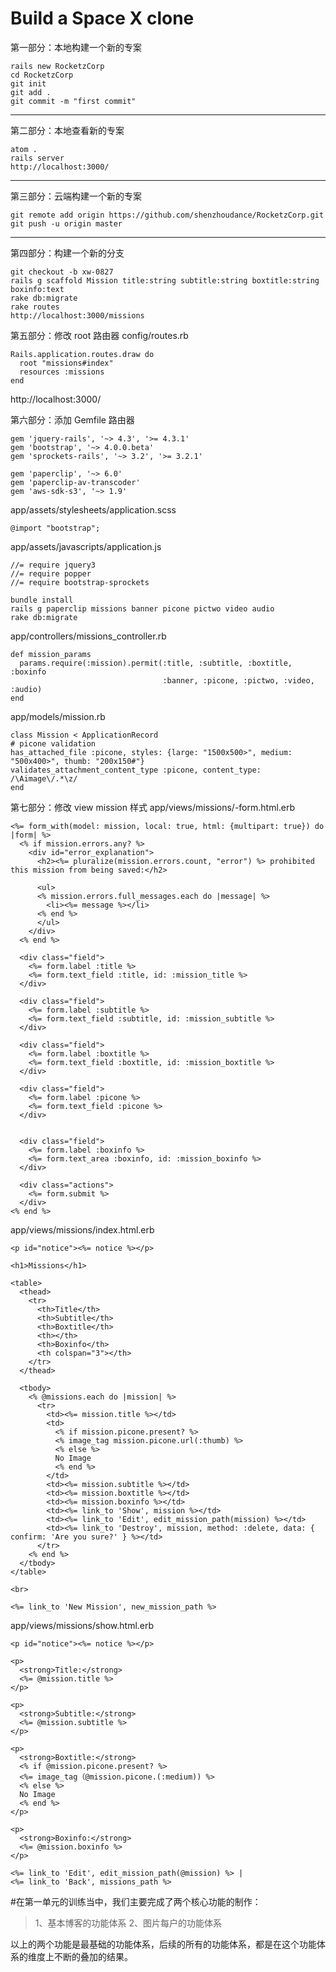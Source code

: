 # Build a Space X clone

第一部分：本地构建一个新的专案
```
rails new RocketzCorp
cd RocketzCorp
git init
git add .
git commit -m "first commit"
```
---

第二部分：本地查看新的专案
```
atom .
rails server
http://localhost:3000/
```
---

第三部分：云端构建一个新的专案
```
git remote add origin https://github.com/shenzhoudance/RocketzCorp.git
git push -u origin master
```
---

第四部分：构建一个新的分支
```
git checkout -b xw-0827
rails g scaffold Mission title:string subtitle:string boxtitle:string boxinfo:text
rake db:migrate
rake routes
http://localhost:3000/missions
```

第五部分：修改 root 路由器
config/routes.rb
```
Rails.application.routes.draw do
  root "missions#index"
  resources :missions
end
```
http://localhost:3000/

第六部分：添加 Gemfile 路由器
```
gem 'jquery-rails', '~> 4.3', '>= 4.3.1'
gem 'bootstrap', '~> 4.0.0.beta'
gem 'sprockets-rails', '~> 3.2', '>= 3.2.1'

gem 'paperclip', '~> 6.0'
gem 'paperclip-av-transcoder'
gem 'aws-sdk-s3', '~> 1.9'
```

app/assets/stylesheets/application.scss
```
@import "bootstrap";
```

app/assets/javascripts/application.js
```
//= require jquery3
//= require popper
//= require bootstrap-sprockets
```
```
bundle install
rails g paperclip missions banner picone pictwo video audio
rake db:migrate
```

app/controllers/missions_controller.rb
```
def mission_params
  params.require(:mission).permit(:title, :subtitle, :boxtitle, :boxinfo
                                  :banner, :picone, :pictwo, :video, :audio)
end
```

app/models/mission.rb
```
class Mission < ApplicationRecord
# picone validation
has_attached_file :picone, styles: {large: "1500x500>", medium: "500x400>", thumb: "200x150#"}
validates_attachment_content_type :picone, content_type: /\Aimage\/.*\z/
end
```

第七部分：修改 view mission 样式
app/views/missions/-form.html.erb
```
<%= form_with(model: mission, local: true, html: {multipart: true}) do |form| %>
  <% if mission.errors.any? %>
    <div id="error_explanation">
      <h2><%= pluralize(mission.errors.count, "error") %> prohibited this mission from being saved:</h2>

      <ul>
      <% mission.errors.full_messages.each do |message| %>
        <li><%= message %></li>
      <% end %>
      </ul>
    </div>
  <% end %>

  <div class="field">
    <%= form.label :title %>
    <%= form.text_field :title, id: :mission_title %>
  </div>

  <div class="field">
    <%= form.label :subtitle %>
    <%= form.text_field :subtitle, id: :mission_subtitle %>
  </div>

  <div class="field">
    <%= form.label :boxtitle %>
    <%= form.text_field :boxtitle, id: :mission_boxtitle %>
  </div>

  <div class="field">
    <%= form.label :picone %>
    <%= form.text_field :picone %>
  </div>


  <div class="field">
    <%= form.label :boxinfo %>
    <%= form.text_area :boxinfo, id: :mission_boxinfo %>
  </div>

  <div class="actions">
    <%= form.submit %>
  </div>
<% end %>

```

app/views/missions/index.html.erb
```
<p id="notice"><%= notice %></p>

<h1>Missions</h1>

<table>
  <thead>
    <tr>
      <th>Title</th>
      <th>Subtitle</th>
      <th>Boxtitle</th>
      <th></th>
      <th>Boxinfo</th>
      <th colspan="3"></th>
    </tr>
  </thead>

  <tbody>
    <% @missions.each do |mission| %>
      <tr>
        <td><%= mission.title %></td>
        <td>
          <% if mission.picone.present? %>
          <% image_tag mission.picone.url(:thumb) %>
          <% else %>
          No Image
          <% end %>
        </td>
        <td><%= mission.subtitle %></td>
        <td><%= mission.boxtitle %></td>
        <td><%= mission.boxinfo %></td>
        <td><%= link_to 'Show', mission %></td>
        <td><%= link_to 'Edit', edit_mission_path(mission) %></td>
        <td><%= link_to 'Destroy', mission, method: :delete, data: { confirm: 'Are you sure?' } %></td>
      </tr>
    <% end %>
  </tbody>
</table>

<br>

<%= link_to 'New Mission', new_mission_path %>
```
app/views/missions/show.html.erb
```
<p id="notice"><%= notice %></p>

<p>
  <strong>Title:</strong>
  <%= @mission.title %>
</p>

<p>
  <strong>Subtitle:</strong>
  <%= @mission.subtitle %>
</p>

<p>
  <strong>Boxtitle:</strong>
  <% if @mission.picone.present? %>
  <%= image_tag（@mission.picone.(:medium)) %>
  <% else %>
  No Image
  <% end %>
</p>

<p>
  <strong>Boxinfo:</strong>
  <%= @mission.boxinfo %>
</p>

<%= link_to 'Edit', edit_mission_path(@mission) %> |
<%= link_to 'Back', missions_path %>
```

#在第一单元的训练当中，我们主要完成了两个核心功能的制作：
>1、基本博客的功能体系
2、图片每户的功能体系

以上的两个功能是最基础的功能体系，后续的所有的功能体系，都是在这个功能体系的维度上不断的叠加的结果。
